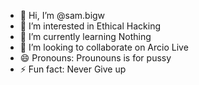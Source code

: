 - 👋 Hi, I’m @sam.bigw
- 👀 I’m interested in Ethical Hacking
- 🌱 I’m currently learning Nothing
- 💞️ I’m looking to collaborate on Arcio Live
- 😄 Pronouns: Prounouns is for pussy
- ⚡ Fun fact: Never Give up

